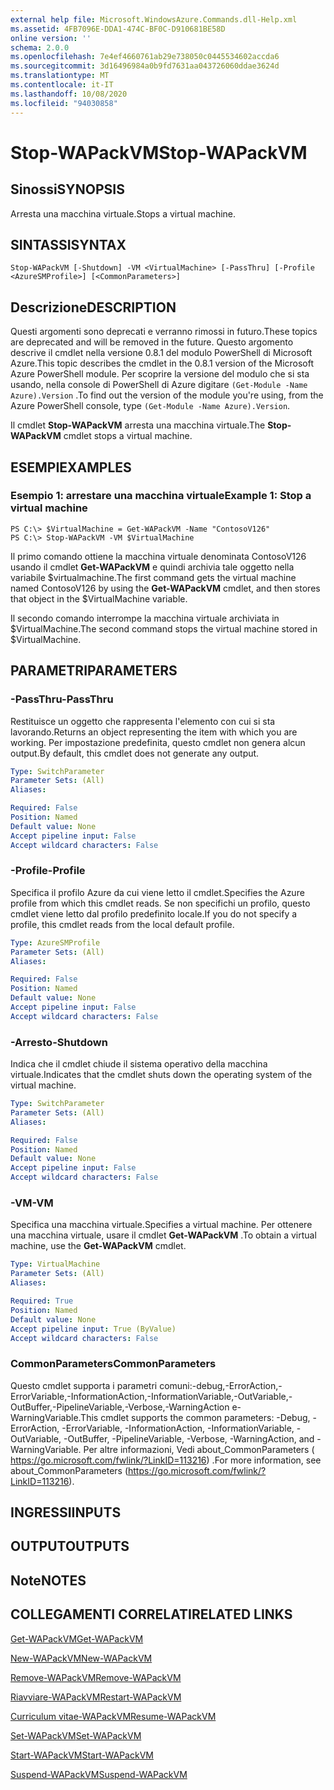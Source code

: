 ```yaml
---
external help file: Microsoft.WindowsAzure.Commands.dll-Help.xml
ms.assetid: 4FB7096E-DDA1-474C-BF0C-D910681BE58D
online version: ''
schema: 2.0.0
ms.openlocfilehash: 7e4ef4660761ab29e738050c0445534602accda6
ms.sourcegitcommit: 3d16496984a0b9fd7631aa043726060ddae3624d
ms.translationtype: MT
ms.contentlocale: it-IT
ms.lasthandoff: 10/08/2020
ms.locfileid: "94030858"
---
```

# <span data-ttu-id="7e9fc-101">Stop-WAPackVM</span><span class="sxs-lookup"><span data-stu-id="7e9fc-101">Stop-WAPackVM</span></span>

## <span data-ttu-id="7e9fc-102">Sinossi</span><span class="sxs-lookup"><span data-stu-id="7e9fc-102">SYNOPSIS</span></span>
<span data-ttu-id="7e9fc-103">Arresta una macchina virtuale.</span><span class="sxs-lookup"><span data-stu-id="7e9fc-103">Stops a virtual machine.</span></span>

## <span data-ttu-id="7e9fc-104">SINTASSI</span><span class="sxs-lookup"><span data-stu-id="7e9fc-104">SYNTAX</span></span>

```
Stop-WAPackVM [-Shutdown] -VM <VirtualMachine> [-PassThru] [-Profile <AzureSMProfile>] [<CommonParameters>]
```

## <span data-ttu-id="7e9fc-105">Descrizione</span><span class="sxs-lookup"><span data-stu-id="7e9fc-105">DESCRIPTION</span></span>
<span data-ttu-id="7e9fc-106">Questi argomenti sono deprecati e verranno rimossi in futuro.</span><span class="sxs-lookup"><span data-stu-id="7e9fc-106">These topics are deprecated and will be removed in the future.</span></span>
<span data-ttu-id="7e9fc-107">Questo argomento descrive il cmdlet nella versione 0.8.1 del modulo PowerShell di Microsoft Azure.</span><span class="sxs-lookup"><span data-stu-id="7e9fc-107">This topic describes the cmdlet in the 0.8.1 version of the Microsoft Azure PowerShell module.</span></span>
<span data-ttu-id="7e9fc-108">Per scoprire la versione del modulo che si sta usando, nella console di PowerShell di Azure digitare `(Get-Module -Name Azure).Version` .</span><span class="sxs-lookup"><span data-stu-id="7e9fc-108">To find out the version of the module you're using, from the Azure PowerShell console, type `(Get-Module -Name Azure).Version`.</span></span>

<span data-ttu-id="7e9fc-109">Il cmdlet **Stop-WAPackVM** arresta una macchina virtuale.</span><span class="sxs-lookup"><span data-stu-id="7e9fc-109">The **Stop-WAPackVM** cmdlet stops a virtual machine.</span></span>

## <span data-ttu-id="7e9fc-110">ESEMPI</span><span class="sxs-lookup"><span data-stu-id="7e9fc-110">EXAMPLES</span></span>

### <span data-ttu-id="7e9fc-111">Esempio 1: arrestare una macchina virtuale</span><span class="sxs-lookup"><span data-stu-id="7e9fc-111">Example 1: Stop a virtual machine</span></span>
```
PS C:\> $VirtualMachine = Get-WAPackVM -Name "ContosoV126"
PS C:\> Stop-WAPackVM -VM $VirtualMachine
```

<span data-ttu-id="7e9fc-112">Il primo comando ottiene la macchina virtuale denominata ContosoV126 usando il cmdlet **Get-WAPackVM** e quindi archivia tale oggetto nella variabile $virtualmachine.</span><span class="sxs-lookup"><span data-stu-id="7e9fc-112">The first command gets the virtual machine named ContosoV126 by using the **Get-WAPackVM** cmdlet, and then stores that object in the $VirtualMachine variable.</span></span>

<span data-ttu-id="7e9fc-113">Il secondo comando interrompe la macchina virtuale archiviata in $VirtualMachine.</span><span class="sxs-lookup"><span data-stu-id="7e9fc-113">The second command stops the virtual machine stored in $VirtualMachine.</span></span>

## <span data-ttu-id="7e9fc-114">PARAMETRI</span><span class="sxs-lookup"><span data-stu-id="7e9fc-114">PARAMETERS</span></span>

### <span data-ttu-id="7e9fc-115">-PassThru</span><span class="sxs-lookup"><span data-stu-id="7e9fc-115">-PassThru</span></span>
<span data-ttu-id="7e9fc-116">Restituisce un oggetto che rappresenta l'elemento con cui si sta lavorando.</span><span class="sxs-lookup"><span data-stu-id="7e9fc-116">Returns an object representing the item with which you are working.</span></span>
<span data-ttu-id="7e9fc-117">Per impostazione predefinita, questo cmdlet non genera alcun output.</span><span class="sxs-lookup"><span data-stu-id="7e9fc-117">By default, this cmdlet does not generate any output.</span></span>

```yaml
Type: SwitchParameter
Parameter Sets: (All)
Aliases:

Required: False
Position: Named
Default value: None
Accept pipeline input: False
Accept wildcard characters: False
```

### <span data-ttu-id="7e9fc-118">-Profile</span><span class="sxs-lookup"><span data-stu-id="7e9fc-118">-Profile</span></span>
<span data-ttu-id="7e9fc-119">Specifica il profilo Azure da cui viene letto il cmdlet.</span><span class="sxs-lookup"><span data-stu-id="7e9fc-119">Specifies the Azure profile from which this cmdlet reads.</span></span>
<span data-ttu-id="7e9fc-120">Se non specifichi un profilo, questo cmdlet viene letto dal profilo predefinito locale.</span><span class="sxs-lookup"><span data-stu-id="7e9fc-120">If you do not specify a profile, this cmdlet reads from the local default profile.</span></span>

```yaml
Type: AzureSMProfile
Parameter Sets: (All)
Aliases:

Required: False
Position: Named
Default value: None
Accept pipeline input: False
Accept wildcard characters: False
```

### <span data-ttu-id="7e9fc-121">-Arresto</span><span class="sxs-lookup"><span data-stu-id="7e9fc-121">-Shutdown</span></span>
<span data-ttu-id="7e9fc-122">Indica che il cmdlet chiude il sistema operativo della macchina virtuale.</span><span class="sxs-lookup"><span data-stu-id="7e9fc-122">Indicates that the cmdlet shuts down the operating system of the virtual machine.</span></span>

```yaml
Type: SwitchParameter
Parameter Sets: (All)
Aliases:

Required: False
Position: Named
Default value: None
Accept pipeline input: False
Accept wildcard characters: False
```

### <span data-ttu-id="7e9fc-123">-VM</span><span class="sxs-lookup"><span data-stu-id="7e9fc-123">-VM</span></span>
<span data-ttu-id="7e9fc-124">Specifica una macchina virtuale.</span><span class="sxs-lookup"><span data-stu-id="7e9fc-124">Specifies a virtual machine.</span></span>
<span data-ttu-id="7e9fc-125">Per ottenere una macchina virtuale, usare il cmdlet **Get-WAPackVM** .</span><span class="sxs-lookup"><span data-stu-id="7e9fc-125">To obtain a virtual machine, use the **Get-WAPackVM** cmdlet.</span></span>

```yaml
Type: VirtualMachine
Parameter Sets: (All)
Aliases:

Required: True
Position: Named
Default value: None
Accept pipeline input: True (ByValue)
Accept wildcard characters: False
```

### <span data-ttu-id="7e9fc-126">CommonParameters</span><span class="sxs-lookup"><span data-stu-id="7e9fc-126">CommonParameters</span></span>
<span data-ttu-id="7e9fc-127">Questo cmdlet supporta i parametri comuni:-debug,-ErrorAction,-ErrorVariable,-InformationAction,-InformationVariable,-OutVariable,-OutBuffer,-PipelineVariable,-Verbose,-WarningAction e-WarningVariable.</span><span class="sxs-lookup"><span data-stu-id="7e9fc-127">This cmdlet supports the common parameters: -Debug, -ErrorAction, -ErrorVariable, -InformationAction, -InformationVariable, -OutVariable, -OutBuffer, -PipelineVariable, -Verbose, -WarningAction, and -WarningVariable.</span></span> <span data-ttu-id="7e9fc-128">Per altre informazioni, Vedi about_CommonParameters ( https://go.microsoft.com/fwlink/?LinkID=113216) .</span><span class="sxs-lookup"><span data-stu-id="7e9fc-128">For more information, see about_CommonParameters (https://go.microsoft.com/fwlink/?LinkID=113216).</span></span>

## <span data-ttu-id="7e9fc-129">INGRESSI</span><span class="sxs-lookup"><span data-stu-id="7e9fc-129">INPUTS</span></span>

## <span data-ttu-id="7e9fc-130">OUTPUT</span><span class="sxs-lookup"><span data-stu-id="7e9fc-130">OUTPUTS</span></span>

## <span data-ttu-id="7e9fc-131">Note</span><span class="sxs-lookup"><span data-stu-id="7e9fc-131">NOTES</span></span>

## <span data-ttu-id="7e9fc-132">COLLEGAMENTI CORRELATI</span><span class="sxs-lookup"><span data-stu-id="7e9fc-132">RELATED LINKS</span></span>

[<span data-ttu-id="7e9fc-133">Get-WAPackVM</span><span class="sxs-lookup"><span data-stu-id="7e9fc-133">Get-WAPackVM</span></span>](./Get-WAPackVM.md)

[<span data-ttu-id="7e9fc-134">New-WAPackVM</span><span class="sxs-lookup"><span data-stu-id="7e9fc-134">New-WAPackVM</span></span>](./New-WAPackVM.md)

[<span data-ttu-id="7e9fc-135">Remove-WAPackVM</span><span class="sxs-lookup"><span data-stu-id="7e9fc-135">Remove-WAPackVM</span></span>](./Remove-WAPackVM.md)

[<span data-ttu-id="7e9fc-136">Riavviare-WAPackVM</span><span class="sxs-lookup"><span data-stu-id="7e9fc-136">Restart-WAPackVM</span></span>](./Restart-WAPackVM.md)

[<span data-ttu-id="7e9fc-137">Curriculum vitae-WAPackVM</span><span class="sxs-lookup"><span data-stu-id="7e9fc-137">Resume-WAPackVM</span></span>](./Resume-WAPackVM.md)

[<span data-ttu-id="7e9fc-138">Set-WAPackVM</span><span class="sxs-lookup"><span data-stu-id="7e9fc-138">Set-WAPackVM</span></span>](./Set-WAPackVM.md)

[<span data-ttu-id="7e9fc-139">Start-WAPackVM</span><span class="sxs-lookup"><span data-stu-id="7e9fc-139">Start-WAPackVM</span></span>](./Start-WAPackVM.md)

[<span data-ttu-id="7e9fc-140">Suspend-WAPackVM</span><span class="sxs-lookup"><span data-stu-id="7e9fc-140">Suspend-WAPackVM</span></span>](./Suspend-WAPackVM.md)



